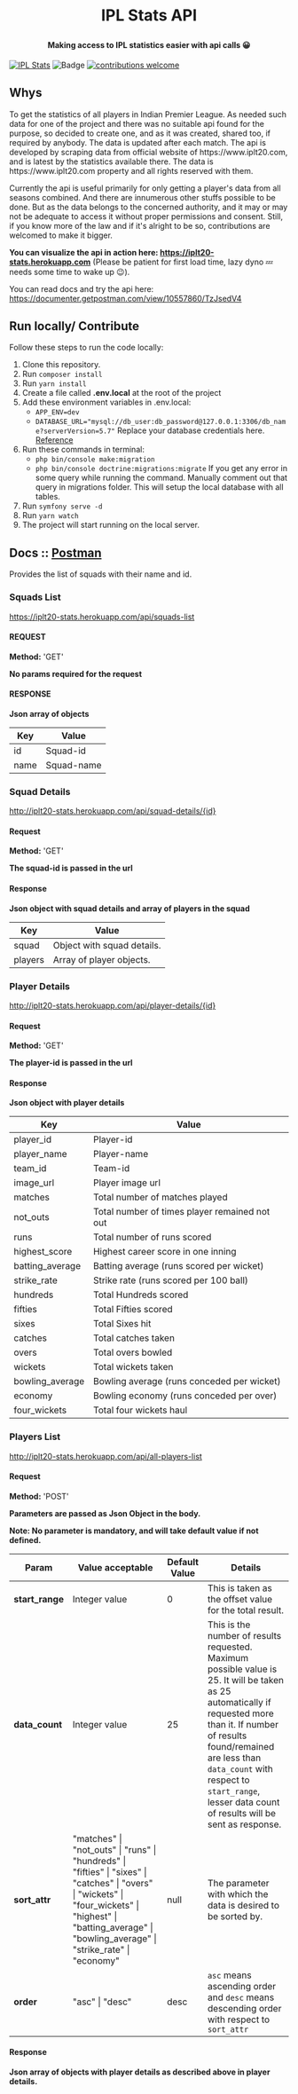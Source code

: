 # <p align="center"> IPL Stats API </p>
#### <p align="center">Making access to IPL statistics easier with api calls :grinning:</p>
[![IPL Stats](https://i.ibb.co/G2yFqsJ/ipl-1.png)](https://iplt20-stats.herokuapp.com) 
![Badge](https://david-dm.org/KartikWatts/ipl-stats-api.svg)
[![contributions welcome](https://img.shields.io/badge/contributions-welcome-brightgreen.svg?style=flat)](https://github.com/dwyl/esta/issues)

## Whys
<p>To get the statistics of all players in Indian Premier League. As needed such data for one of the project and there was no suitable api found for the purpose,
so decided to create one, and as it was created, shared too, if required by anybody. The data is updated after each match.
The api is developed by scraping data from official website of https://www.iplt20.com, and is latest by the statistics available there.
The data is https://www.iplt20.com property and all rights reserved with them.</p>

<p>Currently the api is useful primarily for only getting a player's data from all seasons combined.
And there are innumerous other stuffs possible to be done. But as the data belongs to the concerned authority,
and it may or may not be adequate to access it without proper permissions and consent.
Still, if you know more of the law and if it's alright to be so, contributions are welcomed to make it bigger.</p>

**You can visualize the api in action here: https://iplt20-stats.herokuapp.com**
(Please be patient for first load time, lazy dyno :zzz: needs some time to wake up :wink:).

You can read docs and try the api here: https://documenter.getpostman.com/view/10557860/TzJsedV4

## Run locally/ Contribute

Follow these steps to run the code locally:
1. Clone this repository.
2. Run `composer install`
3. Run `yarn install`
4. Create a file called **.env.local** at the root of the project
5. Add these environment variables in .env.local:
   * `APP_ENV=dev`
   * `DATABASE_URL="mysql://db_user:db_password@127.0.0.1:3306/db_name?serverVersion=5.7"`
    Replace your database credentials here. [Reference](https://symfony.com/doc/current/the-fast-track/en/8-doctrine.html)
6. Run these commands in terminal:
   * `php bin/console make:migration`
   * `php bin/console doctrine:migrations:migrate` If you get any error in some query while running the command. Manually comment out that query in migrations folder. This will setup the local database with all tables.
7. Run `symfony serve -d`
8. Run `yarn watch`
9. The project will start running on the local server.

## Docs :: [Postman](https://documenter.getpostman.com/view/10557860/TzJsedV4)

Provides the list of squads with their name and id.

### Squads List
https://iplt20-stats.herokuapp.com/api/squads-list

#### REQUEST
**Method:** 'GET'

**No params required for the request**

#### RESPONSE
**Json array of objects**

Key | Value
------------ | -------------
id | Squad-id
name | Squad-name

### Squad Details
http://iplt20-stats.herokuapp.com/api/squad-details/{id}

#### Request
**Method:** 'GET'

**The squad-id is passed in the url**

#### Response
**Json object with squad details and array of players in the squad**

Key | Value
------------ | -------------
squad | Object with squad details.
players | Array of player objects.

### Player Details
http://iplt20-stats.herokuapp.com/api/player-details/{id}

#### Request
**Method:** 'GET'

**The player-id is passed in the url**

#### Response
**Json object with player details**

Key | Value
------------ | -------------
player_id | Player-id
player_name | Player-name
team_id | Team-id
image_url | Player image url
matches | Total number of matches played
not_outs | Total number of times player remained not out
runs | Total number of runs scored
highest_score | Highest career score in one inning
batting_average | Batting average (runs scored per wicket)
strike_rate | Strike rate (runs scored per 100 ball)
hundreds | Total Hundreds scored
fifties | Total Fifties scored
sixes | Total Sixes hit
catches | Total catches taken
overs | Total overs bowled
wickets | Total wickets taken
bowling_average | Bowling average (runs conceded per wicket)
economy | Bowling economy (runs conceded per over)
four_wickets | Total four wickets haul

### Players List
http://iplt20-stats.herokuapp.com/api/all-players-list

#### Request
**Method:** 'POST'

**Parameters are passed as Json Object in the body.**

**Note: No parameter is mandatory, and will take default value if not defined.**

Param | Value acceptable | Default Value | Details  
------------ | ------------- | ------------- | -------------
**start_range** | Integer value | 0 | This is taken as the offset value for the total result.
**data_count** | Integer value | 25 | This is the number of results requested. Maximum possible value is 25. It will be taken as 25 automatically if requested more than it. If number of results found/remained are less than `data_count` with respect to `start_range`, lesser data count of results will be sent as response.
**sort_attr** | "matches" \| "not_outs" \| "runs" \| "hundreds" \| "fifties" \| "sixes" \| "catches" \| "overs" \| "wickets" \| "four_wickets" \| "highest" \| "batting_average" \| "bowling_average" \| "strike_rate" \| "economy" | null | The parameter with which the data is desired to be sorted by.
**order** | "asc" \| "desc" | desc | `asc` means ascending order and `desc` means descending order with respect to `sort_attr`

#### Response
**Json array of objects with player details as described above in player details.**
